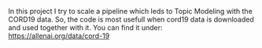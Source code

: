 In this project I try to scale a pipeline which leds to Topic Modeling with the CORD19 data. So, the code is most usefull when cord19 data is downloaded and used together with it. You can find it under: https://allenai.org/data/cord-19


